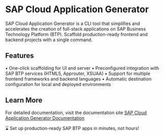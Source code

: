 # SAP Cloud Application Generator

SAP Cloud Application Generator is a CLI tool that simplifies and accelerates the creation of full-stack applications on SAP Business Technology Platform (BTP). Scaffold production-ready frontend and backend projects with a single command.

## Features

• One-click scaffolding for UI and server
• Preconfigured integration with SAP BTP services (HTML5, Approuter, XSUAA)
• Support for multiple frontend frameworks and backend languages
• Automatic destination configuration for local and deployed environments

## Learn More

For detailed documentation, visit the documentation site [SAP Cloud Application Generator Documentation](https://therahulagarwal.com/sap-cag-docs/)

⌛ Set up production-ready SAP BTP apps in minutes, not hours!